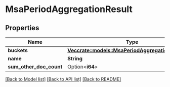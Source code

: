 # MsaPeriodAggregationResult

## Properties

Name | Type | Description | Notes
------------ | ------------- | ------------- | -------------
**buckets** | [**Vec<crate::models::MsaPeriodAggregationResultItem>**](msa.AggregationResultItem.md) |  | 
**name** | **String** |  | 
**sum_other_doc_count** | Option<**i64**> |  | [optional]

[[Back to Model list]](../README.md#documentation-for-models) [[Back to API list]](../README.md#documentation-for-api-endpoints) [[Back to README]](../README.md)


